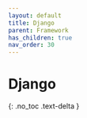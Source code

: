 ```yaml
---
layout: default
title: Django
parent: Framework
has_children: true
nav_order: 30
---
```


# Django

{: .no_toc .text-delta }
